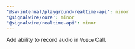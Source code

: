 ```yaml
---
'@sw-internal/playground-realtime-api': minor
'@signalwire/core': minor
'@signalwire/realtime-api': minor
---
```


Add ability to record audio in `Voice` Call.
